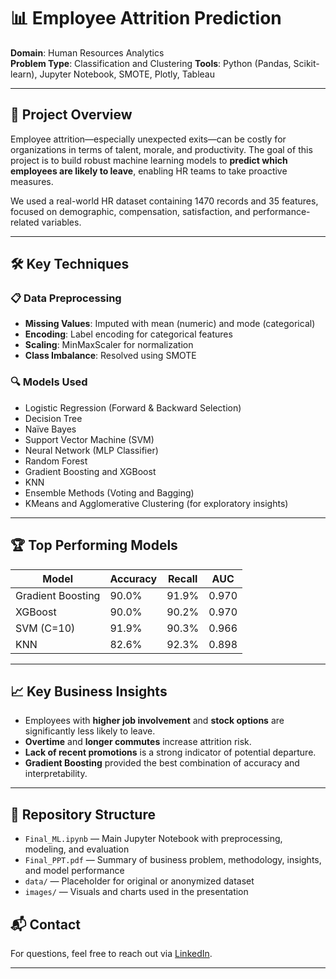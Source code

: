 # 📊 Employee Attrition Prediction

**Domain**: Human Resources Analytics  
**Problem Type**: Classification and Clustering 
**Tools**: Python (Pandas, Scikit-learn), Jupyter Notebook, SMOTE, Plotly, Tableau

---

## 📌 Project Overview

Employee attrition—especially unexpected exits—can be costly for organizations in terms of talent, morale, and productivity. The goal of this project is to build robust machine learning models to **predict which employees are likely to leave**, enabling HR teams to take proactive measures.

We used a real-world HR dataset containing 1470 records and 35 features, focused on demographic, compensation, satisfaction, and performance-related variables.

---

## 🛠️ Key Techniques

### 📋 Data Preprocessing
- **Missing Values**: Imputed with mean (numeric) and mode (categorical)
- **Encoding**: Label encoding for categorical features
- **Scaling**: MinMaxScaler for normalization
- **Class Imbalance**: Resolved using SMOTE

### 🔍 Models Used
- Logistic Regression (Forward & Backward Selection)
- Decision Tree
- Naïve Bayes
- Support Vector Machine (SVM)
- Neural Network (MLP Classifier)
- Random Forest
- Gradient Boosting and XGBoost
- KNN
- Ensemble Methods (Voting and Bagging)
- KMeans and Agglomerative Clustering (for exploratory insights)

---

## 🏆 Top Performing Models

| Model              | Accuracy | Recall | AUC   |
|-------------------|----------|--------|-------|
| Gradient Boosting | 90.0%    | 91.9%  | 0.970 |
| XGBoost           | 90.0%    | 90.2%  | 0.970 |
| SVM (C=10)        | 91.9%    | 90.3%  | 0.966 |
| KNN               | 82.6%    | 92.3%  | 0.898 |

---

## 📈 Key Business Insights
- Employees with **higher job involvement** and **stock options** are significantly less likely to leave.
- **Overtime** and **longer commutes** increase attrition risk.
- **Lack of recent promotions** is a strong indicator of potential departure.
- **Gradient Boosting** provided the best combination of accuracy and interpretability.

---

## 📂 Repository Structure

- `Final_ML.ipynb` — Main Jupyter Notebook with preprocessing, modeling, and evaluation
- `Final_PPT.pdf` — Summary of business problem, methodology, insights, and model performance
- `data/` — Placeholder for original or anonymized dataset
- `images/` — Visuals and charts used in the presentation


## 📬 Contact

For questions, feel free to reach out via [LinkedIn](https://www.linkedin.com/in/neha-tiwarii/).

---
